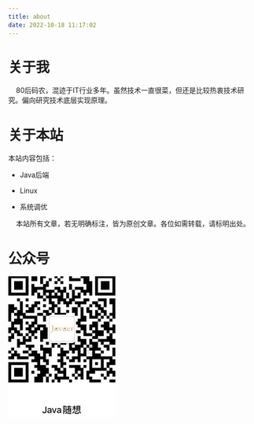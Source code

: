 ```yaml
---
title: about
date: 2022-10-18 11:17:02
---
```


# 关于我

    80后码农，混迹于IT行业多年。虽然技术一直很菜，但还是比较热衷技术研究。偏向研究技术底层实现原理。

# 关于本站

本站内容包括：

- Java后端

- Linux

- 系统调优

    本站所有文章，若无明确标注，皆为原创文章。各位如需转载，请标明出处。

# 公众号

![](/images/javaer.jpg)
